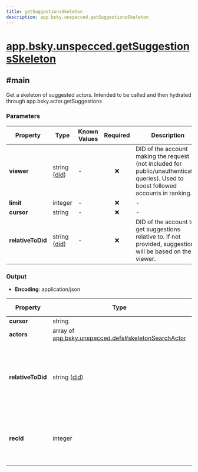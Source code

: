 ```yaml
---
title: getSuggestionsSkeleton
description: app.bsky.unspecced.getSuggestionsSkeleton
---
```


# [app.bsky.unspecced.getSuggestionsSkeleton](https://github.com/myConsciousness/atproto.dart/blob/main/lexicons/app/bsky/unspecced/getSuggestionsSkeleton.json)

## #main

Get a skeleton of suggested actors. Intended to be called and then hydrated through app.bsky.actor.getSuggestions

### Parameters

| Property | Type | Known Values | Required | Description |
| --- | --- | --- | :---: | --- |
| **viewer** | string ([did](https://atproto.com/specs/did)) | - | ❌ | DID of the account making the request (not included for public/unauthenticated queries). Used to boost followed accounts in ranking. |
| **limit** | integer | - | ❌ | - |
| **cursor** | string | - | ❌ | - |
| **relativeToDid** | string ([did](https://atproto.com/specs/did)) | - | ❌ | DID of the account to get suggestions relative to. If not provided, suggestions will be based on the viewer. |

### Output

- **Encoding**: application/json

| Property | Type | Known Values | Required | Description |
| --- | --- | --- | :---: | --- |
| **cursor** | string | - | ❌ | - |
| **actors** | array of [app.bsky.unspecced.defs#skeletonSearchActor](../../../../lexicons/app/bsky/unspecced/defs.md#skeletonsearchactor) | - | ✅ | - |
| **relativeToDid** | string ([did](https://atproto.com/specs/did)) | - | ❌ | DID of the account these suggestions are relative to. If this is returned undefined, suggestions are based on the viewer. |
| **recId** | integer | - | ❌ | Snowflake for this recommendation, use when submitting recommendation events. |
